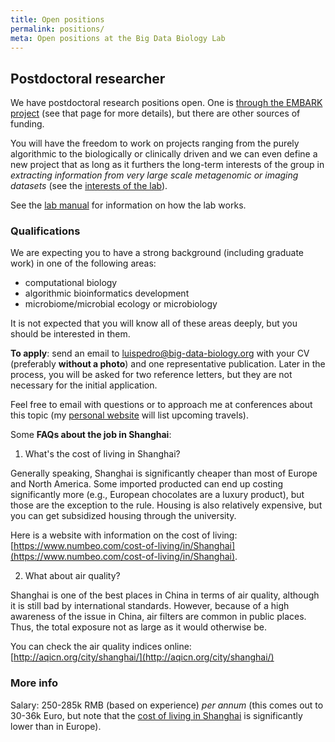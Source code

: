 ```yaml
---
title: Open positions
permalink: positions/
meta: Open positions at the Big Data Biology Lab
---
```

## Postdoctoral researcher

We have postdoctoral research positions open. One is [through the EMBARK
project](pd-embark/) (see that page for more details), but there are other
sources of funding.

You will have the freedom to work on projects ranging from the purely
algorithmic to the biologically or clinically driven and we can even define a
new project that as long as it furthers the long-term interests of the group in
_extracting information from very large scale metagenomic or imaging datasets_
(see the [interests of the lab](/interests/)).

See the [lab manual](/manual/) for information on how the lab works.

### Qualifications

We are expecting you to have a strong background (including graduate work) in
one of the following areas:

- computational biology
- algorithmic bioinformatics development
- microbiome/microbial ecology or microbiology

It is not expected that you will know all of these areas deeply, but you should
be interested in them.

**To apply**: send an email to
[luispedro@big-data-biology.org](mailto:luispedro@big-data-biology.org) with
your CV (preferably **without a photo**) and one representative publication.
Later in the process, you will be asked for two reference letters, but they are
not necessary for the initial application.

Feel free to email with questions or to approach me at conferences about this
topic (my [personal website](http://luispedro.org) will list upcoming travels).

Some **FAQs about the job in Shanghai**:

1. What's the cost of living in Shanghai?

Generally speaking, Shanghai is significantly cheaper than most of Europe and
North America. Some imported producted can end up costing significantly more
(e.g., European chocolates are a luxury product), but those are the exception
to the rule. Housing is also relatively expensive, but you can get subsidized
housing through the university.

Here is a website with information on the cost of living:
[https://www.numbeo.com/cost-of-living/in/Shanghai](https://www.numbeo.com/cost-of-living/in/Shanghai).

2. What about air quality?

Shanghai is one of the best places in China in terms of air quality, although
it is still bad by international standards. However, because of a high
awareness of the issue in China, air filters are common in public places. Thus,
the total exposure not as large as it would otherwise be.

You can check the air quality indices online:
[http://aqicn.org/city/shanghai/](http://aqicn.org/city/shanghai/)


### More info

Salary: 250-285k RMB (based on experience) _per annum_ (this comes out to
30-36k Euro, but note that the [cost of living in
Shanghai](https://www.numbeo.com/cost-of-living/in/Shanghai) is significantly
lower than in Europe).

